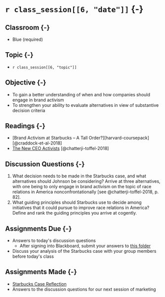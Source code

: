 # `r class_session[[6, "date"]]` {-}

## Classroom {-}

- Blue (required)

## Topic {-}

- `r class_session[[6, "topic"]]`

## Objective {-}

- To gain a better understanding of when and how companies should engage in
brand activism  
- To strengthen your ability to evaluate alternatives in view of substantive
decision criteria  

## Readings {-}

- [Brand Activism at Starbucks – A Tall Order?][harvard-coursepack]
[@craddock-et-al-2018]  
- [The New CEO Activists][chatterji-toffel-2018] [@chatterji-toffel-2018]

## Discussion Questions {-}

1. What decision needs to be made in the Starbucks case, and what alternatives
should Johnson be considering? Arrive at three alternatives, with one being to
only engage in brand activism on the topic of race relations in America
nonconfrontationally [see @chatterji-toffel-2018, p. 82].
2. What guiding principles should Starbucks use to decide among initiatives that
it could pursue to improve race relations in America? Define and rank the
guiding principles you arrive at cogently.

## Assignments Due {-}

- Answers to today's discussion questions
    - After signing into Blackboard, submit your answers to [this
    folder][discussion-questions-submission]
- Discuss your analysis of the Starbucks case with your group members before
today's class

## Assignments Made {-}

- [Starbucks Case Reflection][starbucks-case-reflection]  
- Answers to the discussion questions for our next session of marketing

[discussion-questions-submission]: https://blackboard.comm.virginia.edu/webapps/assignment/uploadAssignment?course_id=_3248_1&content_id=_171759_1
[harvard-course-pack]: https://hbsp.harvard.edu/coursepacks/651114
[chatterji-toffel-2018]: http://proxy01.its.virginia.edu/login?url=http://search.ebscohost.com/login.aspx?direct=true&db=bth&AN=126916198&site=ehost-live&scope=site
[starbucks-case-reflection]: https://forms.gle/qDGHceG8AGsdTxeC9